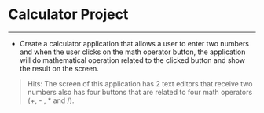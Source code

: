 # Calculator Project
---
- Create a calculator application that allows a user to enter two numbers and when the user
clicks on the math operator button, the application will do mathematical operation related to
the clicked button and show the result on the screen.

> Hits: The screen of this application has 2 text editors that receive two numbers also has four buttons that are related to four math operators (+, - , * and /). 

